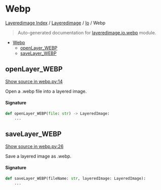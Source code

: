 # Webp

[Layeredimage Index](../../README.md#layeredimage-index) /
[Layeredimage](../index.md#layeredimage) /
[Io](./index.md#io) /
Webp

> Auto-generated documentation for [layeredimage.io.webp](../../../../layeredimage/io/webp.py) module.

- [Webp](#webp)
  - [openLayer_WEBP](#openlayer_webp)
  - [saveLayer_WEBP](#savelayer_webp)

## openLayer_WEBP

[Show source in webp.py:14](../../../../layeredimage/io/webp.py#L14)

Open a .webp file into a layered image.

#### Signature

```python
def openLayer_WEBP(file: str) -> LayeredImage:
    ...
```



## saveLayer_WEBP

[Show source in webp.py:26](../../../../layeredimage/io/webp.py#L26)

Save a layered image as .webp.

#### Signature

```python
def saveLayer_WEBP(fileName: str, layeredImage: LayeredImage):
    ...
```


